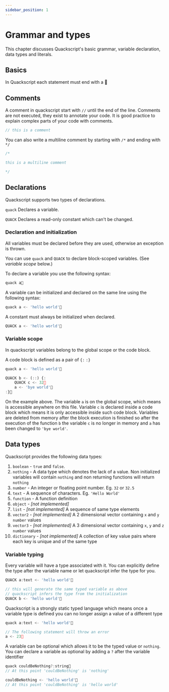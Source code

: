 ```yaml
---
sidebar_position: 1
---
```


# Grammar and types

This chapter discusses Quackscript's basic grammar, variable declaration, data types and literals.

## Basics

In Quackscript each statement must end with a 🦆

## Comments

A comment in quackscript start with `//` until the end of the line.
Comments are not executed, they exist to annotate your code. It is good practice to explain complex parts of your code with comments.

```js
// this is a comment
```

You can also write a multiline comment by starting with `/*` and ending with `*/`

```js
/*

this is a multiline comment

*/
```

## Declarations

Quackscript supports two types of declarations.

`quack` Declares a variable.

`QUACK` Declares a read-only constant which can't be changed.

### Declaration and initialization

All variables must be declared before they are used, otherwise an exception is thrown.

You can use `quack` and `QUACK` to declare block-scoped variables. (See *variable scope* below.)

To declare a variable you use the following syntax:

```js
quack a🦆
```

A variable can be initialized and declared on the same line using the following syntax:

```js
quack a <- 'hello world'🦆
```

A constant must always be initialized when declared.
```js
QUACK a <- 'hello world'🦆
```

### Variable scope

In quackscript variables belong to the global scope or the code block.

A code block is defined as a pair of `{:` `:}`

```js
quack a <- 'hello world'🦆

QUACK b <- (::) {:
    QUACK c <- 32🦆
    a <- 'bye world'🦆
:}🦆
```

On the example above. The variable `a` is on the global scope, which means is accessible anywhere on this file. Variable `c` is declared inside a code block which means it is only accessible inside such code block. Variables are deleted from memory after the block execution is finished so after the execution of the function `b` the variable `c` is no longer in memory and `a` has been changed to `'bye world'`.

## Data types

Quackscript provides the following data types:

1. `boolean` - `true` and `false`.
1. `nothing` - A data type which denotes the lack of a value. Non initialized variables will contain `nothing` and non returning functions will return `nothing`
1. `number` - An integer or floating point number. Eg. `32` or `32.5`
1. `text` - A sequence of characters. Eg. `'Hello World'`
1. `function` - A function definition
1. `object` - *[not implemented]*
1. `list` - *[not implemented]* A sequence of same type elements
1. `vector2` - *[not implemented]* A 2 dimensional vector containing `x` and `y` `number` values
1. `vector3` - *[not implemented]* A 3 dimensional vector containing `x`, `y` and `z` `number` values
1. `dictionary` - *[not implemented]* A collection of key value pairs where each key is unique and of the same type

### Variable typing

Every variable will have a type associated with it. You can explicitly define the type after the variable name or let quackscript infer the type for you.

```js
QUACK a:text <- 'hello world'🦆

// this will generate the same typed variable as above
// quackscript infers the type from the initialization
QUACK b <- 'hello world'🦆
```

Quackscript is a strongly static typed language which means once a variable type is defined you can no longer assign a value of a different type

```js
quack a:text <- 'hello world'🦆

// The following statement will throw an error
a <- 23🦆
```

A variable can be optional which allows it to be the typed value or `nothing`. You can declare a variable as optional by adding a `?` after the variable identifier
```js
quack couldBeNothing?:string🦆
// At this point 'couldBeNothing' is 'nothing'

couldBeNothing <- 'hello world'🦆
// At this point 'couldBeNothing' is 'hello world'
```